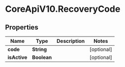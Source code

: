 # CoreApiV10.RecoveryCode

## Properties
Name | Type | Description | Notes
------------ | ------------- | ------------- | -------------
**code** | **String** |  | [optional] 
**isActive** | **Boolean** |  | [optional] 


